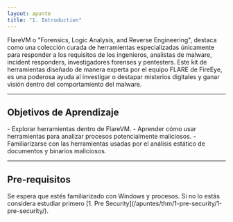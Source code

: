 ```yaml
---
layout: apunte
title: "1. Introduction"
---
```


FlareVM o "Forensics, Logic Analysis, and Reverse Engineering", destaca como una colección curada de herramientas especializadas únicamente para responder a los requisitos de los ingenieros, analistas de malware, incident responders, investigadores forenses y pentesters. Este kit de herramientas diseñado de manera experta por el equipo FLARE de FireEye, es una poderosa ayuda al investigar o destapar misterios digitales y ganar visión dentro del comportamiento del malware.

---------------------------
<h2>Objetivos de Aprendizaje</h2>
- Explorar herramientas dentro de FlareVM.
- Aprender cómo usar herramientas para analizar procesos potencialmente maliciosos.
- Familiarizarse con las herramientas usadas por el análisis estático de documentos y binarios maliciosos.

-------------------------
<h2>Pre-requisitos</h2>
Se espera que estés familiarizado con Windows y procesos. Si no lo estás considera estudiar primero [1. Pre Security](/apuntes/thm/1-pre-security/1-pre-security/).

